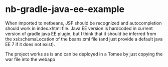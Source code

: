 # nb-gradle-java-ee-example

When imported to netbeans, JSF should be recognized and autocompletion should work in index.xhtml file. Java EE version is hardcoded in current version of gradle java EE plugin, but I think that it should be inferred from the xsi:schemaLocation of the beans.xml file (and just provide a default java EE 7 if it does not exist).

The project works as is and can be deployed in a Tomee by just copying the war file into the webapp
